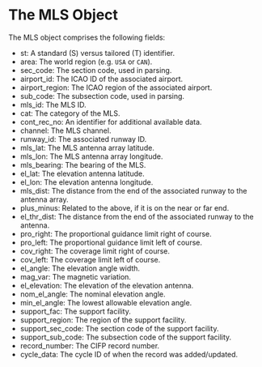# The MLS Object

The MLS object comprises the following fields:

- st: A standard (S) versus tailored (T) identifier.
- area: The world region (e.g. `USA` or `CAN`).
- sec_code: The section code, used in parsing.
- airport_id: The ICAO ID of the associated airport.
- airport_region: The ICAO region of the associated airport.
- sub_code: The subsection code, used in parsing.
- mls_id: The MLS ID.
- cat: The category of the MLS.
- cont_rec_no: An identifier for additional available data.
- channel: The MLS channel.
- runway_id: The associated runway ID.
- mls_lat: The MLS antenna array latitude.
- mls_lon: The MLS antenna array longitude.
- mls_bearing: The bearing of the MLS.
- el_lat: The elevation antenna latitude.
- el_lon: The elevation antenna longitude.
- mls_dist: The distance from the end of the associated runway to the antenna array.
- plus_minus: Related to the above, if it is on the near or far end.
- el_thr_dist: The distance from the end of the associated runway to the antenna.
- pro_right: The proportional guidance limit right of course.
- pro_left: The proportional guidance limit left of course.
- cov_right: The coverage limit right of course.
- cov_left: The coverage limit left of course.
- el_angle: The elevation angle width.
- mag_var: The magnetic variation.
- el_elevation: The elevation of the elevation antenna.
- nom_el_angle: The nominal elevation angle.
- min_el_angle: The lowest allowable elevation angle.
- support_fac: The support facility.
- support_region: The region of the support facility.
- support_sec_code: The section code of the support facility.
- support_sub_code: The subsection code of the support facility.
- record_number: The CIFP record number.
- cycle_data: The cycle ID of when the record was added/updated.
